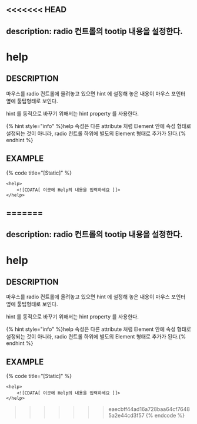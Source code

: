 <<<<<<< HEAD
---
description: radio 컨트롤의 tootip 내용을 설정한다.  
---

#   help                       

## DESCRIPTION

마우스를 radio 컨트롤에 올려놓고 있으면 hint 에 설정해 놓은 내용이 마우스 포인터 옆에 툴팁형태로 보인다.

hint 를 동적으로 바꾸기 위해서는 hint property 를 사용한다.

{% hint style="info" %}help 속성은 다른 attribute 처럼 Element 안에 속성 형태로 설정되는 것이 아니라, 
radio 컨트롤 하위에 별도의 Element 형태로 추가가 된다.{% endhint %}   

## EXAMPLE

{% code title="\[Static\]" %}
```markup
<help>
	<![CDATA[ 이곳에 Help의 내용을 입력하세요 ]]> 
</help>  
```
=======
---
description: radio 컨트롤의 tootip 내용을 설정한다.  
---

#   help                       

## DESCRIPTION

마우스를 radio 컨트롤에 올려놓고 있으면 hint 에 설정해 놓은 내용이 마우스 포인터 옆에 툴팁형태로 보인다.

hint 를 동적으로 바꾸기 위해서는 hint property 를 사용한다.

{% hint style="info" %}help 속성은 다른 attribute 처럼 Element 안에 속성 형태로 설정되는 것이 아니라, 
radio 컨트롤 하위에 별도의 Element 형태로 추가가 된다.{% endhint %}   

## EXAMPLE

{% code title="\[Static\]" %}
```markup
<help>
	<![CDATA[ 이곳에 Help의 내용을 입력하세요 ]]> 
</help>  
```
>>>>>>> eaecbff44ad16a728baa64cf76485a2e44cd3f57
{% endcode %}